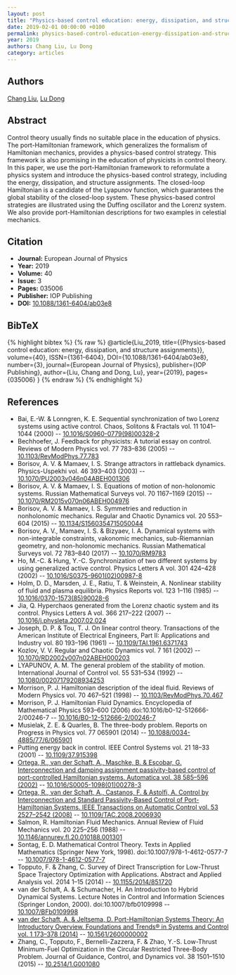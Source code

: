 ```yaml
---
layout: post
title: "Physics-based control education: energy, dissipation, and structure assignments"
date: 2019-02-01 00:00:00 +0100
permalink: physics-based-control-education-energy-dissipation-and-structure-assignments
year: 2019
authors: Chang Liu, Lu Dong
category: articles
---
```

 
## Authors
[Chang Liu](authors/chang_liu), [Lu Dong](authors/lu_dong)
 
## Abstract
Control theory usually finds no suitable place in the education of physics. The port-Hamiltonian framework, which generalizes the formalism of Hamiltonian mechanics, provides a physics-based control strategy. This framework is also promising in the education of physicists in control theory. In this paper, we use the port-Hamiltonian framework to reformulate a physics system and introduce the physics-based control strategy, including the energy, dissipation, and structure assignments. The closed-loop Hamiltonian is a candidate of the Lyapunov function, which guarantees the global stability of the closed-loop system. These physics-based control strategies are illustrated using the Duffing oscillator and the Lorenz system. We also provide port-Hamiltonian descriptions for two examples in celestial mechanics.
 
## Citation
- **Journal:** European Journal of Physics
- **Year:** 2019
- **Volume:** 40
- **Issue:** 3
- **Pages:** 035006
- **Publisher:** IOP Publishing
- **DOI:** [10.1088/1361-6404/ab03e8](https://doi.org/10.1088/1361-6404/ab03e8)
 
## BibTeX
{% highlight bibtex %}
{% raw %}
@article{Liu_2019,
  title={{Physics-based control education: energy, dissipation, and structure assignments}},
  volume={40},
  ISSN={1361-6404},
  DOI={10.1088/1361-6404/ab03e8},
  number={3},
  journal={European Journal of Physics},
  publisher={IOP Publishing},
  author={Liu, Chang and Dong, Lu},
  year={2019},
  pages={035006}
}
{% endraw %}
{% endhighlight %}
 
## References
- Bai, E.-W. & Lonngren, K. E. Sequential synchronization of two Lorenz systems using active control. Chaos, Solitons &amp; Fractals vol. 11 1041–1044 (2000) -- [10.1016/S0960-0779(98)00328-2](https://doi.org/10.1016/S0960-0779(98)00328-2)
- Bechhoefer, J. Feedback for physicists: A tutorial essay on control. Reviews of Modern Physics vol. 77 783–836 (2005) -- [10.1103/RevModPhys.77.783](https://doi.org/10.1103/RevModPhys.77.783)
- Borisov, A. V. & Mamaev, I. S. Strange attractors in rattleback dynamics. Physics-Uspekhi vol. 46 393–403 (2003) -- [10.1070/PU2003v046n04ABEH001306](https://doi.org/10.1070/PU2003v046n04ABEH001306)
- Borisov, A. V. & Mamaev, I. S. Equations of motion of non-holonomic systems. Russian Mathematical Surveys vol. 70 1167–1169 (2015) -- [10.1070/RM2015v070n06ABEH004976](https://doi.org/10.1070/RM2015v070n06ABEH004976)
- Borisov, A. V. & Mamaev, I. S. Symmetries and reduction in nonholonomic mechanics. Regular and Chaotic Dynamics vol. 20 553–604 (2015) -- [10.1134/S1560354715050044](https://doi.org/10.1134/S1560354715050044)
- Borisov, A. V., Mamaev, I. S. & Bizyaev, I. A. Dynamical systems with non-integrable constraints, vakonomic mechanics, sub-Riemannian geometry, and non-holonomic mechanics. Russian Mathematical Surveys vol. 72 783–840 (2017) -- [10.1070/RM9783](https://doi.org/10.1070/RM9783)
- Ho, M.-C. & Hung, Y.-C. Synchronization of two different systems by using generalized active control. Physics Letters A vol. 301 424–428 (2002) -- [10.1016/S0375-9601(02)00987-8](https://doi.org/10.1016/S0375-9601(02)00987-8)
- Holm, D. D., Marsden, J. E., Ratiu, T. & Weinstein, A. Nonlinear stability of fluid and plasma equilibria. Physics Reports vol. 123 1–116 (1985) -- [10.1016/0370-1573(85)90028-6](https://doi.org/10.1016/0370-1573(85)90028-6)
- Jia, Q. Hyperchaos generated from the Lorenz chaotic system and its control. Physics Letters A vol. 366 217–222 (2007) -- [10.1016/j.physleta.2007.02.024](https://doi.org/10.1016/j.physleta.2007.02.024)
- Joseph, D. P. & Tou, T. J. On linear control theory. Transactions of the American Institute of Electrical Engineers, Part II: Applications and Industry vol. 80 193–196 (1961) -- [10.1109/TAI.1961.6371743](https://doi.org/10.1109/TAI.1961.6371743)
- Kozlov, V. V. Regular and Chaotic Dynamics vol. 7 161 (2002) -- [10.1070/RD2002v007n02ABEH000203](https://doi.org/10.1070/RD2002v007n02ABEH000203)
- LYAPUNOV, A. M. The general problem of the stability of motion. International Journal of Control vol. 55 531–534 (1992) -- [10.1080/00207179208934253](https://doi.org/10.1080/00207179208934253)
- Morrison, P. J. Hamiltonian description of the ideal fluid. Reviews of Modern Physics vol. 70 467–521 (1998) -- [10.1103/RevModPhys.70.467](https://doi.org/10.1103/RevModPhys.70.467)
- Morrison, P. J. Hamiltonian Fluid Dynamics. Encyclopedia of Mathematical Physics 593–600 (2006) doi:10.1016/b0-12-512666-2/00246-7 -- [10.1016/B0-12-512666-2/00246-7](https://doi.org/10.1016/B0-12-512666-2/00246-7)
- Musielak, Z. E. & Quarles, B. The three-body problem. Reports on Progress in Physics vol. 77 065901 (2014) -- [10.1088/0034-4885/77/6/065901](https://doi.org/10.1088/0034-4885/77/6/065901)
- Putting energy back in control. IEEE Control Systems vol. 21 18–33 (2001) -- [10.1109/37.915398](https://doi.org/10.1109/37.915398)
- [Ortega, R., van der Schaft, A., Maschke, B. & Escobar, G. Interconnection and damping assignment passivity-based control of port-controlled Hamiltonian systems. Automatica vol. 38 585–596 (2002)](interconnection-and-damping-assignment-passivity-based-control-of-port-controlled-hamiltonian-systems) -- [10.1016/S0005-1098(01)00278-3](https://doi.org/10.1016/S0005-1098(01)00278-3)
- [Ortega, R., van der Schaft, A., Castanos, F. & Astolfi, A. Control by Interconnection and Standard Passivity-Based Control of Port-Hamiltonian Systems. IEEE Transactions on Automatic Control vol. 53 2527–2542 (2008)](control-by-interconnection-and-standard-passivity-based-control-of-port-hamiltonian-systems) -- [10.1109/TAC.2008.2006930](https://doi.org/10.1109/TAC.2008.2006930)
- Salmon, R. Hamiltonian Fluid Mechanics. Annual Review of Fluid Mechanics vol. 20 225–256 (1988) -- [10.1146/annurev.fl.20.010188.001301](https://doi.org/10.1146/annurev.fl.20.010188.001301)
- Sontag, E. D. Mathematical Control Theory. Texts in Applied Mathematics (Springer New York, 1998). doi:10.1007/978-1-4612-0577-7 -- [10.1007/978-1-4612-0577-7](https://doi.org/10.1007/978-1-4612-0577-7)
- Topputo, F. & Zhang, C. Survey of Direct Transcription for Low-Thrust Space Trajectory Optimization with Applications. Abstract and Applied Analysis vol. 2014 1–15 (2014) -- [10.1155/2014/851720](https://doi.org/10.1155/2014/851720)
- van der Schaft, A. & Schumacher, H. An Introduction to Hybrid Dynamical Systems. Lecture Notes in Control and Information Sciences (Springer London, 2000). doi:10.1007/bfb0109998 -- [10.1007/BFb0109998](https://doi.org/10.1007/BFb0109998)
- [van der Schaft, A. & Jeltsema, D. Port-Hamiltonian Systems Theory: An Introductory Overview. Foundations and Trends® in Systems and Control vol. 1 173–378 (2014)](port-hamiltonian-systems-theory-an-introductory-overview-journal) -- [10.1561/2600000002](https://doi.org/10.1561/2600000002)
- Zhang, C., Topputo, F., Bernelli-Zazzera, F. & Zhao, Y.-S. Low-Thrust Minimum-Fuel Optimization in the Circular Restricted Three-Body Problem. Journal of Guidance, Control, and Dynamics vol. 38 1501–1510 (2015) -- [10.2514/1.G001080](https://doi.org/10.2514/1.G001080)


